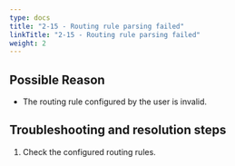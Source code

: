 ```yaml
---
type: docs
title: "2-15 - Routing rule parsing failed"
linkTitle: "2-15 - Routing rule parsing failed"
weight: 2
---
```


## Possible Reason

* The routing rule configured by the user is invalid.

## Troubleshooting and resolution steps
1. Check the configured routing rules.



<p style="margin-top: 3rem;"> </p>